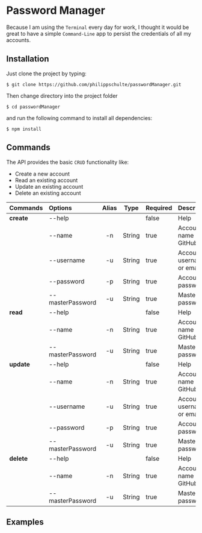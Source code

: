# Password Manager

Because I am using the `Terminal` every day for work, I thought it would be great to have a simple `Command-Line` app to persist the credentials of all my accounts.

## Installation

Just clone the project by typing:

```
$ git clone https://github.com/philippschulte/passwordManager.git
```

Then change directory into the project folder

```
$ cd passwordManager
```

and run the following command to install all dependencies:

```
$ npm install
```

## Commands

The API provides the basic `CRUD` functionality like:

* Create a new account
* Read an existing account
* Update an existing account
* Delete an existing account

| Commands   | Options          | Alias | Type   | Required | Description               |
| :--------- | :--------------- | :---: | :----: | :------- | :------------------------ |
| **create** | --help		       	|	     	|	       | false    | Help                      |
|		         | --name           | -n	  | String | true     | Account name (eg: GitHub) |
| 		       | --username       | -u    | String | true     | Account username or email |
|		         | --password       | -p	  | String | true     | Account password          |
| 		       | --masterPassword | -u	  | String | true     | Master password           |
| **read**   | --help		       	|	    	|	       | false    | Help                      |
|		         | --name           | -n  	| String | true     | Account name (eg: GitHub) |
| 		       | --masterPassword | -u   	| String | true     | Master password           |
| **update** | --help		      	|	    	|	       | false    | Help                      |
|		         | --name           | -n	  | String | true     | Account name (eg: GitHub) |
| 		       | --username       | -u    | String | true     | Account username or email |
|		         | --password       | -p	  | String | true     | Account password          |
| 		       | --masterPassword | -u	  | String | true     | Master password           |
| **delete** | --help		       	|		    |	       | false    | Help                      |
|		         | --name           | -n  	| String | true     | Account name (eg: GitHub) |
| 		       | --masterPassword | -u	  | String | true     | Master password           |

## Examples
